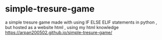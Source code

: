 # simple-tresure-game
a simple tresure game made with using IF ELSE ELIF statements in python , but hosted as a website html , using my html knowledge 
https://arpan200502.github.io/simple-tresure-game/

